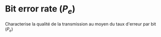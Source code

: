 # Bit error rate ($P_e$)

Characterise la qualité de la transmission au moyen du taux d'erreur par bit ($P_e$)